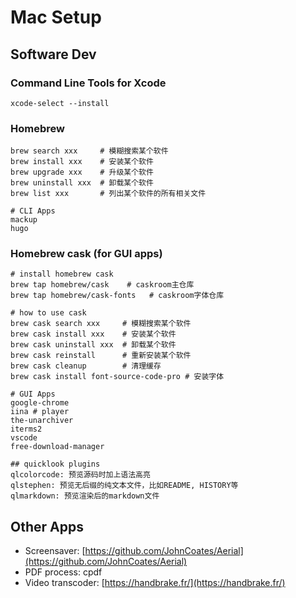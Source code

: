 # Mac Setup

## Software Dev

### Command Line Tools for Xcode

```text
xcode-select --install
```

### Homebrew

```text
brew search xxx     # 模糊搜索某个软件
brew install xxx    # 安装某个软件
brew upgrade xxx    # 升级某个软件
brew uninstall xxx  # 卸载某个软件
brew list xxx       # 列出某个软件的所有相关文件

# CLI Apps
mackup
hugo
```

### Homebrew cask \(for GUI apps\)

```text
# install homebrew cask
brew tap homebrew/cask    # caskroom主仓库
brew tap homebrew/cask-fonts   # caskroom字体仓库

# how to use cask
brew cask search xxx     # 模糊搜索某个软件
brew cask install xxx    # 安装某个软件
brew cask uninstall xxx  # 卸载某个软件
brew cask reinstall      # 重新安装某个软件
brew cask cleanup        # 清理缓存
brew cask install font-source-code-pro # 安装字体

# GUI Apps
google-chrome
iina # player
the-unarchiver
iterms2
vscode
free-download-manager

## quicklook plugins
qlcolorcode: 预览源码时加上语法高亮
qlstephen: 预览无后缀的纯文本文件，比如README, HISTORY等
qlmarkdown: 预览渲染后的markdown文件
```

## Other Apps

* Screensaver: [https://github.com/JohnCoates/Aerial](https://github.com/JohnCoates/Aerial)
* PDF process: cpdf
* Video transcoder: [https://handbrake.fr/](https://handbrake.fr/)

